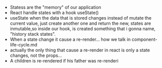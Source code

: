 - Statess are the "memory" of our application
- React handle states with a hook useState()
- useState when the data that is stored changes instead of mutate the current value, just create another one and return the new, states are inmutable,so
  inside our hook, is created something that i gonna name, "history stack states".
- When a state change it cause a re-render...
  how we talk in component-life-cycle.md
- actually the only thing that cause a re-render in react is only a state changes, not the props...
- A children is re-rendered if his father was re-renderi
